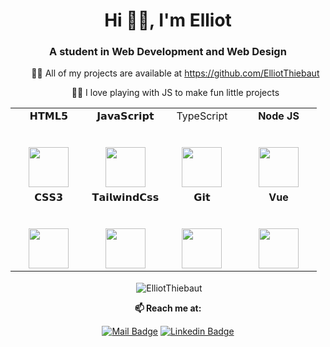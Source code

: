 <h1 align="center">Hi 🤹‍♂️, I'm Elliot</h1>
<h3 align="center">A student in Web Development and Web Design</h3>

<ul align="center">
    <p>👨‍💻 All of my projects are available at <a href="https://github.com/ElliotThiebaut">https://github.com/ElliotThiebaut</a></p>
    <p>🤹‍♂️ I love playing with JS to make fun little projects</p>
</ul>


<table align="center">
  <tbody>
    <tr valign="top">
      <td width="25%" align="center">
        <span>𝗛𝗧𝗠𝗟𝟱</span><br><br><br>
        <img height="64px" src="https://cdn.svgporn.com/logos/html-5.svg">
      </td>
      <td width="25%" align="center">
        <span>𝗝𝗮𝘃𝗮𝗦𝗰𝗿𝗶𝗽𝘁</span><br><br><br>
        <img height="64px" src="https://cdn.svgporn.com/logos/javascript.svg">
      </td>
      <td width="25%" align="center">
        <span>TypeScript</span><br><br><br>
        <img height="64px" src="https://cdn.svgporn.com/logos/typecript-icon.svg">
      </td>
      <td width="25%" align="center">
        <span><strong>Node JS</strong></span><br><br><br>
        <img height="64px" src="https://cdn.svgporn.com/logos/nodejs.svg">
      </td>
    </tr>
    <tr valign="top">
      <td width="25%" align="center">
        <span>𝗖𝗦𝗦𝟯</span><br><br><br>
        <img height="64px" src="https://cdn.svgporn.com/logos/css-3.svg">
      </td>
      <td width="25%" align="center">
        <span>𝗧𝗮𝗶𝗹𝘄𝗶𝗻𝗱𝗖𝘀𝘀</span><br><br><br>
        <img height="64px" src="https://cdn.svgporn.com/logos/tailwindcss-icon.svg">
      </td>
      <td width="25%" align="center">
        <span>𝗚𝗶𝘁</span><br><br><br>
        <img height="64px" src="https://cdn.svgporn.com/logos/git-icon.svg">
      </td>
      <td width="25%" align="center">
          <span><strong>Vue</strong></span><br><br><br>
        <img height="64px" src="https://cdn.svgporn.com/logos/vue.svg">
      </td>
    </tr>
  </tbody>
</table>
<p align="center">&nbsp;<img align="center" src="https://github-readme-stats.vercel.app/api?username=ElliotThiebaut&count_private=true&show_icons=true&theme=vue-dark&include_all_commits=true" alt="ElliotThiebaut" /></p>

<div align="center">
  
  **📫 Reach me at:**<br>

  [![Mail Badge](https://img.shields.io/badge/-Mail-1ca0f1?style=flat-square&labelColor=1ca0f1&logo=minutemailer&logoColor=white&link=mailto:hello@elliotthiebaut.com)](mailto:hello@elliotthiebaut.com)
  [![Linkedin Badge](https://img.shields.io/badge/-LinkedIn-blue?style=flat-square&logo=Linkedin&logoColor=white&link=https://www.linkedin.com/in/elliot-thiebaut/)](https://www.linkedin.com/in/elliot-thiebaut/)

</div>
